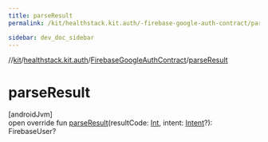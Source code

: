 ```yaml
---
title: parseResult
permalink: /kit/healthstack.kit.auth/-firebase-google-auth-contract/parse-result.html

sidebar: dev_doc_sidebar
---
```

//[kit](../../../kit.html)/[healthstack.kit.auth](../index.html)/[FirebaseGoogleAuthContract](index.html)/[parseResult](parse-result.html)



# parseResult



[androidJvm]\
open override fun [parseResult](parse-result.html)(resultCode: [Int](https://kotlinlang.org/api/latest/jvm/stdlib/kotlin/-int/index.html), intent: [Intent](https://developer.android.com/reference/kotlin/android/content/Intent.html)?): FirebaseUser?




